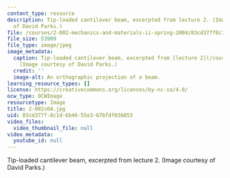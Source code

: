 ```yaml
---
content_type: resource
description: Tip-loaded cantilever beam, excerpted from lecture 2. (Image courtesy
  of David Parks.)
file: /courses/2-002-mechanics-and-materials-ii-spring-2004/83cd377f8c1d6b4655e367bfdf036853_2-002s04.jpg
file_size: 53909
file_type: image/jpeg
image_metadata:
  caption: Tip-loaded cantilever beam, excerpted from [lecture 2](/courses/2-002-mechanics-and-materials-ii-spring-2004/pages/lecture-notes).
    (Image courtesy of David Parks.)
  credit: ''
  image-alt: An orthographic projection of a beam.
learning_resource_types: []
license: https://creativecommons.org/licenses/by-nc-sa/4.0/
ocw_type: OCWImage
resourcetype: Image
title: 2-002s04.jpg
uid: 83cd377f-8c1d-6b46-55e3-67bfdf036853
video_files:
  video_thumbnail_file: null
video_metadata:
  youtube_id: null
---
```

Tip-loaded cantilever beam, excerpted from lecture 2. (Image courtesy of David Parks.)